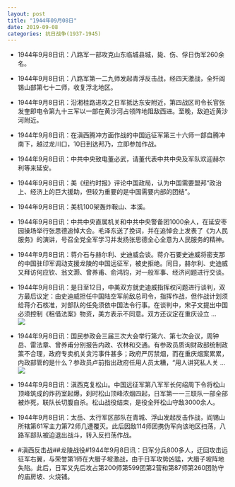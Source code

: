 ```yaml
---
layout: post
title: "1944年09月08日"
date: 2019-09-08
categories: 抗日战争(1937-1945)
---
```


<meta name="referrer" content="no-referrer" />

- 1944年9月8日讯：八路军一部攻克山东临城县城，毙、伤、俘日伪军260余名。 

- 1944年9月8日讯：八路军第一二九师发起青浮反击战，经四天激战，全歼阎锡山部第七十二师，收复浮北地区。 

- 1944年9月8日讯：沿湘桂路进攻之日军抵达东安附近，第四战区司令长官张发奎即电令第九十三军以一部在黄沙河占领阵地阻敌西进。至晚，敌迫近黄沙河附近。 

- 1944年9月8日讯：在滇西腾冲方面作战的中国远征军第三十六师一部自腾冲南下，越过龙川口，10日到达邦乃，立即参加作战。 

- 1944年9月8日讯：中共中央致电董必武，请董代表中共中央及军队欢迎赫尔利等来延安。 

- 1944年9月8日讯：美《纽约时报》评论中国政局，认为中国需要盟邦“政治上、经济上的巨大援助，但较为重要的是中国需要内部的团结”。 

- 1944年9月8日讯：美机100架轰炸鞍山、本溪。 

- 1944年9月8日讯：中共中央直属机关和中共中央警备团1000余人，在延安枣园操场举行张思德追悼大会。毛泽东送了挽词，并在追悼会上发表了《为人民服务》的演讲，号召全党全军学习并发扬张思德全心全意为人民服务的精神。 

- 1944年9月8日讯：蒋介石与赫尔利、史迪威会谈。蒋介石要史迪威将密支那的中国驻印军调动支援龙陵的中国远征军，被史拒绝。同日，赫尔利、史迪威又拜访何应钦、翁文灏、曾养甫、俞鸿钧，对一般军事、经济问题进行交谈。 

- 1944年9月8日讯：是日至12日，中美双方就史迪威指挥权问题进行谈判，双方最后议定：由史迪威担任中国陆空军前敌总司令，指挥作战，但作战计划须给蒋介石核准，对部队的任免须依中国法令行事。在谈判中，宋子文提出中国必须控制《租借法案》物资，美方表示不同意。双方还议定在重庆设立 ... <br/><img src="https://wx4.sinaimg.cn/large/aca367d8ly1g6rz5nqc2mj20c809zq2z.jpg" />

- 1944年9月8日讯：国民参政会三届三次大会举行第六、第七次会议，周钟岳、雷法章、曾养甫分别报告内政、农林和交通。有参政员质询财政部统制政策不合理，政府专卖机关贪污事件甚多；政府严厉禁烟，而在重庆烟案累累，内政部管的是什么？参政员卢前指出政府任用人员太糟，“用人讲究私人关 ... <br/><img src="https://wx3.sinaimg.cn/large/aca367d8ly1g6rxfqa337j20c80bxglq.jpg" />

- 1944年9月8日讯：滇西克复松山。中国远征军第八军军长何绍周下令将松山顶峰筑成的炸药室起爆，刹时松山顶峰浓烟四起，日军第一一三联队一部全部被炸死，联队长切腹自杀。松山战役结束，是役全歼松山守敌3000余人。 

- 1944年9月8日讯：太岳、太行军区部队在青城、浮山发起反击作战，阎锡山所辖第61军主力第72师几遭覆灭。此后因敌114师团携伪军向该地区扫荡，八路军部队被迫退出战斗，转入反扫荡作战。 

- #滇西反击战##龙陵战役#1944年9月8日讯：日军分兵800多人，迂回攻击远征军右翼，与荣誉第1师在大腊子坡激战，由于日军攻势凶猛，大腊子坡阵地失陷。此后，日军又先后攻占第200师第599团第2营和第87师第260团防守的庙房坡、火烧铺。 

